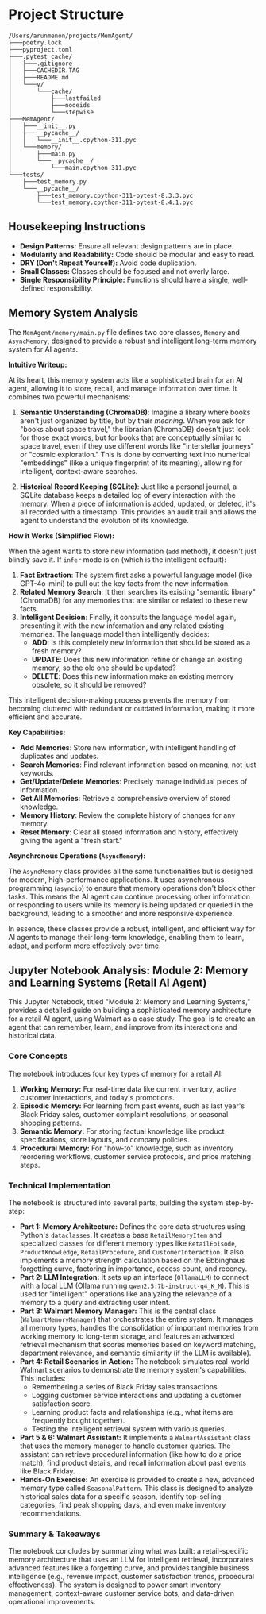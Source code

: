 # Project Structure

```
/Users/arunmenon/projects/MemAgent/
├───poetry.lock
├───pyproject.toml
├───.pytest_cache/
│   ├───.gitignore
│   ├───CACHEDIR.TAG
│   ├───README.md
│   └───v/
│       └───cache/
│           ├───lastfailed
│           ├───nodeids
│           └───stepwise
├───MemAgent/
│   ├───__init__.py
│   ├───__pycache__/
│   │   └───__init__.cpython-311.pyc
│   └───memory/
│       ├───main.py
│       └───__pycache__/
│           └───main.cpython-311.pyc
└───tests/
    ├───test_memory.py
    └───__pycache__/
        ├───test_memory.cpython-311-pytest-8.3.3.pyc
        └───test_memory.cpython-311-pytest-8.4.1.pyc
```

## Housekeeping Instructions

- **Design Patterns:** Ensure all relevant design patterns are in place.
- **Modularity and Readability:** Code should be modular and easy to read.
- **DRY (Don't Repeat Yourself):** Avoid code duplication.
- **Small Classes:** Classes should be focused and not overly large.
- **Single Responsibility Principle:** Functions should have a single, well-defined responsibility.

## Memory System Analysis

The `MemAgent/memory/main.py` file defines two core classes, `Memory` and `AsyncMemory`, designed to provide a robust and intelligent long-term memory system for AI agents.

**Intuitive Writeup:**

At its heart, this memory system acts like a sophisticated brain for an AI agent, allowing it to store, recall, and manage information over time. It combines two powerful mechanisms:

1.  **Semantic Understanding (ChromaDB)**: Imagine a library where books aren't just organized by title, but by their *meaning*. When you ask for "books about space travel," the librarian (ChromaDB) doesn't just look for those exact words, but for books that are conceptually similar to space travel, even if they use different words like "interstellar journeys" or "cosmic exploration." This is done by converting text into numerical "embeddings" (like a unique fingerprint of its meaning), allowing for intelligent, context-aware searches.

2.  **Historical Record Keeping (SQLite)**: Just like a personal journal, a SQLite database keeps a detailed log of every interaction with the memory. When a piece of information is added, updated, or deleted, it's all recorded with a timestamp. This provides an audit trail and allows the agent to understand the evolution of its knowledge.

**How it Works (Simplified Flow):**

When the agent wants to store new information (`add` method), it doesn't just blindly save it. If `infer` mode is on (which is the intelligent default):

1.  **Fact Extraction**: The system first asks a powerful language model (like GPT-4o-mini) to pull out the key facts from the new information.
2.  **Related Memory Search**: It then searches its existing "semantic library" (ChromaDB) for any memories that are similar or related to these new facts.
3.  **Intelligent Decision**: Finally, it consults the language model again, presenting it with the new information and any related existing memories. The language model then intelligently decides:
    *   **ADD**: Is this completely new information that should be stored as a fresh memory?
    *   **UPDATE**: Does this new information refine or change an existing memory, so the old one should be updated?
    *   **DELETE**: Does this new information make an existing memory obsolete, so it should be removed?

This intelligent decision-making process prevents the memory from becoming cluttered with redundant or outdated information, making it more efficient and accurate.

**Key Capabilities:**

*   **Add Memories**: Store new information, with intelligent handling of duplicates and updates.
*   **Search Memories**: Find relevant information based on meaning, not just keywords.
*   **Get/Update/Delete Memories**: Precisely manage individual pieces of information.
*   **Get All Memories**: Retrieve a comprehensive overview of stored knowledge.
*   **Memory History**: Review the complete history of changes for any memory.
*   **Reset Memory**: Clear all stored information and history, effectively giving the agent a "fresh start."

**Asynchronous Operations (`AsyncMemory`):**

The `AsyncMemory` class provides all the same functionalities but is designed for modern, high-performance applications. It uses asynchronous programming (`asyncio`) to ensure that memory operations don't block other tasks. This means the AI agent can continue processing other information or responding to users while its memory is being updated or queried in the background, leading to a smoother and more responsive experience.

In essence, these classes provide a robust, intelligent, and efficient way for AI agents to manage their long-term knowledge, enabling them to learn, adapt, and perform more effectively over time.

## Jupyter Notebook Analysis: Module 2: Memory and Learning Systems (Retail AI Agent)

This Jupyter Notebook, titled "Module 2: Memory and Learning Systems," provides a detailed guide on building a sophisticated memory architecture for a retail AI agent, using Walmart as a case study. The goal is to create an agent that can remember, learn, and improve from its interactions and historical data.

### Core Concepts

The notebook introduces four key types of memory for a retail AI:

1.  **Working Memory:** For real-time data like current inventory, active customer interactions, and today's promotions.
2.  **Episodic Memory:** For learning from past events, such as last year's Black Friday sales, customer complaint resolutions, or seasonal shopping patterns.
3.  **Semantic Memory:** For storing factual knowledge like product specifications, store layouts, and company policies.
4.  **Procedural Memory:** For "how-to" knowledge, such as inventory reordering workflows, customer service protocols, and price matching steps.

### Technical Implementation

The notebook is structured into several parts, building the system step-by-step:

*   **Part 1: Memory Architecture:** Defines the core data structures using Python's `dataclasses`. It creates a base `RetailMemoryItem` and specialized classes for different memory types like `RetailEpisode`, `ProductKnowledge`, `RetailProcedure`, and `CustomerInteraction`. It also implements a memory strength calculation based on the Ebbinghaus forgetting curve, factoring in importance, access count, and recency.
*   **Part 2: LLM Integration:** It sets up an interface (`OllamaLLM`) to connect with a local LLM (Ollama running `qwen2.5:7b-instruct-q4_K_M`). This is used for "intelligent" operations like analyzing the relevance of a memory to a query and extracting user intent.
*   **Part 3: Walmart Memory Manager:** This is the central class (`WalmartMemoryManager`) that orchestrates the entire system. It manages all memory types, handles the consolidation of important memories from working memory to long-term storage, and features an advanced retrieval mechanism that scores memories based on keyword matching, department relevance, and semantic similarity (if the LLM is available).
*   **Part 4: Retail Scenarios in Action:** The notebook simulates real-world Walmart scenarios to demonstrate the memory system's capabilities. This includes:
    *   Remembering a series of Black Friday sales transactions.
    *   Logging customer service interactions and updating a customer satisfaction score.
    *   Learning product facts and relationships (e.g., what items are frequently bought together).
    *   Testing the intelligent retrieval system with various queries.
*   **Part 5 & 6: Walmart Assistant:** It implements a `WalmartAssistant` class that uses the memory manager to handle customer queries. The assistant can retrieve procedural information (like how to do a price match), find product details, and recall information about past events like Black Friday.
*   **Hands-On Exercise:** An exercise is provided to create a new, advanced memory type called `SeasonalPattern`. This class is designed to analyze historical sales data for a specific season, identify top-selling categories, find peak shopping days, and even make inventory recommendations.

### Summary & Takeaways

The notebook concludes by summarizing what was built: a retail-specific memory architecture that uses an LLM for intelligent retrieval, incorporates advanced features like a forgetting curve, and provides tangible business intelligence (e.g., revenue impact, customer satisfaction trends, procedural effectiveness). The system is designed to power smart inventory management, context-aware customer service bots, and data-driven operational improvements.